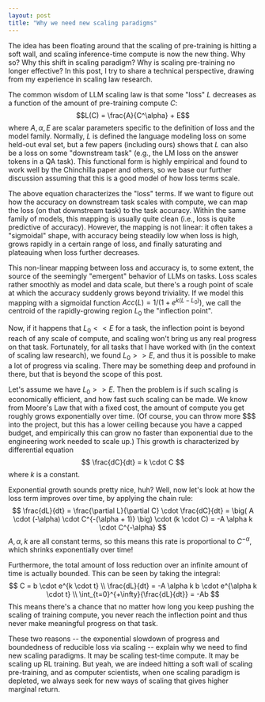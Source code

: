 ```yaml
---
layout: post
title: "Why we need new scaling paradigms"
---
```


The idea has been floating around that the scaling of pre-training is hitting a soft wall, and scaling inference-time compute is now the new thing.
Why so? Why this shift in scaling paradigm? Why is scaling pre-training no longer effective?
In this post, I try to share a technical perspective, drawing from my experience in scaling law research.

The common wisdom of LLM scaling law is that some "loss" $L$ decreases as a function of the amount of pre-training compute $C$:
$$L(C) = \frac{A}{C^\alpha} + E$$
where $A, \alpha, E$ are scalar parameters specific to the definition of loss and the model family.
Normally, $L$ is defined the language modeling loss on some held-out eval set, but a few papers (including ours) shows that $L$ can also be a loss on some "downstream task" (e.g., the LM loss on the answer tokens in a QA task).
This functional form is highly empirical and found to work well by the Chinchilla paper and others, so we base our further discussion assuming that this is a good model of how loss terms scale.

The above equation characterizes the "loss" terms.
If we want to figure out how the accuracy on downstream task scales with compute, we can map the loss (on that downstream task) to the task accuracy.
Within the same family of models, this mapping is usually quite clean (i.e., loss is quite predictive of accuracy).
However, the mapping is not linear: it often takes a "sigmoidal" shape, with accuracy being steadily low when loss is high, grows rapidly in a certain range of loss, and finally saturating and plateauing when loss further decreases.

This non-linear mapping between loss and accuracy is, to some extent, the source of the seemingly "emergent" behavior of LLMs on tasks.
Loss scales rather smoothly as model and data scale, but there's a rough point of scale at which the accuracy suddenly grows beyond triviality.
If we model this mapping with a sigmoidal function $Acc(L) = 1 / (1 + e^{k (L - L_0)})$, we call the centroid of the rapidly-growing region $L_0$ the "inflection point".

Now, if it happens that $L_0 << E$ for a task, the inflection point is beyond reach of any scale of compute, and scaling won't bring us any real progress on that task.
Fortunately, for all tasks that I have worked with (in the context of scaling law research), we found $L_0 >> E$, and thus it is possible to make a lot of progress via scaling.
There may be something deep and profound in there, but that is beyond the scope of this post.

Let's assume we have $L_0 >> E$.
Then the problem is if such scaling is economically efficient, and how fast such scaling can be made.
We know from Moore's Law that with a fixed cost, the amount of compute you get roughly grows exponentially over time.
(Of course, you can throw more \$\$\$ into the project, but this has a lower ceiling because you have a capped budget, and empirically this can grow no faster than exponential due to the engineering work needed to scale up.)
This growth is characterized by differential equation
$$
\frac{dC}{dt} = k \cdot C
$$
where $k$ is a constant.

Exponential growth sounds pretty nice, huh?
Well, now let's look at how the loss term improves over time, by applying the chain rule:
$$
\frac{dL}{dt} = \frac{\partial L}{\partial C} \cdot \frac{dC}{dt} = \big( A \cdot (-\alpha) \cdot C^{-(\alpha + 1)} \big) \cdot (k \cdot C) = -A \alpha k \cdot C^{-\alpha}
$$
$A, \alpha, k$ are all constant terms, so this means this rate is proportional to $C^{-\alpha}$, which shrinks exponentially over time!

Furthermore, the total amount of loss reduction over an infinite amount of time is actually bounded.
This can be seen by taking the integral:
$$
C = b \cdot e^{k \cdot t} \\
\frac{dL}{dt} = -A \alpha k b \cdot e^{\alpha k \cdot t} \\
\int_{t=0}^{+\infty}{\frac{dL}{dt}} = -Ab
$$
This means there's a chance that no matter how long you keep pushing the scaling of training compute, you never reach the inflection point and thus never make meaningful progress on that task.

These two reasons -- the exponential slowdown of progress and boundedness of reducible loss via scaling -- explain why we need to find new scaling paradigms.
It may be scaling test-time compute.
It may be scaling up RL training.
But yeah, we are indeed hitting a soft wall of scaling pre-training, and as computer scientists, when one scaling paradigm is depleted, we always seek for new ways of scaling that gives higher marginal return.
